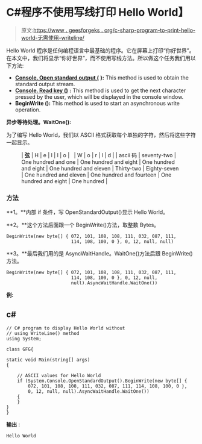 # C#程序不使用写线打印 Hello World】

> 原文:[https://www . geesforgeks . org/c-sharp-program-to-print-hello-world-无需使用-writeline/](https://www.geeksforgeeks.org/c-sharp-program-to-print-hello-world-without-using-writeline/)

Hello World 程序是任何编程语言中最基础的程序。它在屏幕上打印“你好世界”。在本文中，我们将显示“你好世界”，而不使用写线方法。所以做这个任务我们用以下方法:

*   [**Console. Open standard output (**](https://www.geeksforgeeks.org/console-openstandardoutput-method-in-c-sharp-with-examples/) **):** This method is used to obtain the standard output stream.
*   [**Console. Read key ()**](https://www.geeksforgeeks.org/console-readkey-method-in-c-sharp/) **:** This method is used to get the next character pressed by the user, which will be displayed in the console window.
*   **BeginWrite ():** This method is used to start an asynchronous write operation.

**异步等待处理。WaitOne():** 

为了编写 Hello World，我们以 ASCII 格式获取每个单独的字符，然后将这些字符一起显示。

<figure class="table">

| **弦** | H | e | l | l | o |   | W | o | r | l | d |
| ascii 码 | seventy-two | One hundred and one | One hundred and eight | One hundred and eight | One hundred and eleven | Thirty-two | Eighty-seven | One hundred and eleven | One hundred and fourteen | One hundred and eight | One hundred |

</figure>

### 方法

**1。**内部 if 条件，写 OpenStandardOutput()显示 Hello World。

**2。**这个方法后面跟一个 BeginWrite()方法，取整数 Bytes。

```
BeginWrite(new byte[] { 072, 101, 108, 108, 111, 032, 087, 111, 
                        114, 108, 100, 0 }, 0, 12, null, null)
```

**3。**最后我们用的是 AsyncWaitHandle。WaitOne()方法后跟 BeginWrite()方法。

```
BeginWrite(new byte[] { 072, 101, 108, 108, 111, 032, 087, 111, 
                        114, 108, 100, 0 }, 0, 12, null, 
                        null).AsyncWaitHandle.WaitOne()) 
```

**例:**

## c#

```
// C# program to display Hello World without
// using WriteLine() method
using System;

class GFG{

static void Main(string[] args)
{

    // ASCII values for Hello World
    if (System.Console.OpenStandardOutput().BeginWrite(new byte[] { 
        072, 101, 108, 108, 111, 032, 087, 111, 114, 108, 100, 0 }, 
        0, 12, null, null).AsyncWaitHandle.WaitOne()) 
    { 
    }
}
}
```

**输出** :

```
Hello World
```